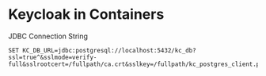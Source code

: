 # Keycloak in Containers
JDBC Connection String
```
SET KC_DB_URL=jdbc:postgresql://localhost:5432/kc_db?ssl=true^&sslmode=verify-full&sslrootcert=/fullpath/ca.crt&sslkey=/fullpath/kc_postgres_client.p12&sslpassword=password
```
